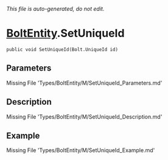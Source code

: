 *This file is auto-generated, do not edit.*

# [BoltEntity](Types/BoltEntity.md).SetUniqueId
`public void SetUniqueId(Bolt.UniqueId id)`
## Parameters
Missing File 'Types/BoltEntity/M/SetUniqueId_Parameters.md'
## Description
Missing File 'Types/BoltEntity/M/SetUniqueId_Description.md'
## Example
Missing File 'Types/BoltEntity/M/SetUniqueId_Example.md'
